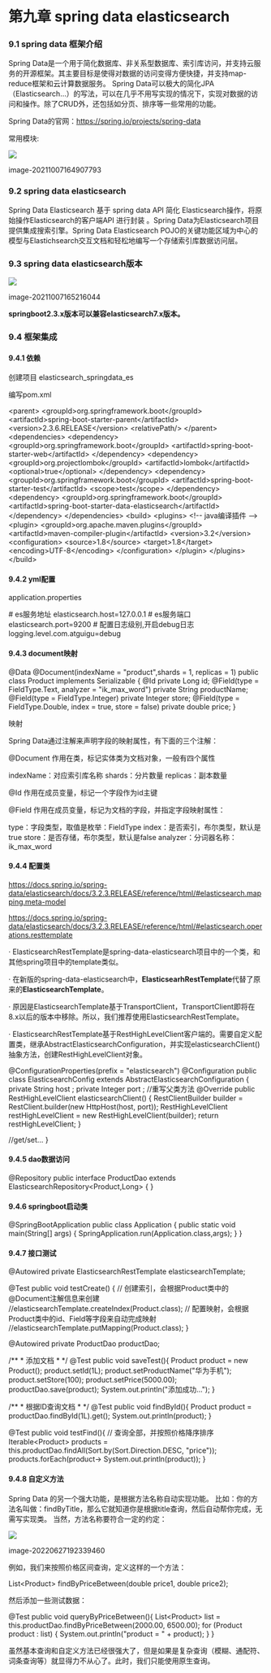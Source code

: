 # 第九章  spring data elasticsearch

### 9.1 spring data 框架介绍

Spring Data是一个用于简化数据库、非关系型数据库、索引库访问，并支持云服务的开源框架。其主要目标是使得对数据的访问变得方便快捷，并支持map-reduce框架和云计算数据服务。 Spring Data可以极大的简化JPA（Elasticsearch…）的写法，可以在几乎不用写实现的情况下，实现对数据的访问和操作。除了CRUD外，还包括如分页、排序等一些常用的功能。

Spring Data的官网：<https://spring.io/projects/spring-data>

常用模块:

![](image/image_xe7WN-y8t6.png)

image-20211007164907793

### 9.2 spring data elasticsearch

Spring Data Elasticsearch 基于 spring data API 简化 Elasticsearch操作，将原始操作Elasticsearch的客户端API 进行封装 。Spring Data为Elasticsearch项目提供集成搜索引擎。Spring Data Elasticsearch POJO的关键功能区域为中心的模型与Elastichsearch交互文档和轻松地编写一个存储索引库数据访问层。

### 9.3 spring data elasticsearch版本

![](image/image_1_SygHeWih74.png)

image-20211007165216044

**springboot2.3.x版本可以兼容elasticsearch7.x版本。**

### 9.4 框架集成

#### 9.4.1 依赖

创建项目 elasticsearch\_springdata\_es

编写pom.xml

\<parent>
&#x20;   \<groupId>org.springframework.boot\</groupId>
&#x20;   \<artifactId>spring-boot-starter-parent\</artifactId>
&#x20;   \<version>2.3.6.RELEASE\</version>
&#x20;   \<relativePath/>
\</parent>
\<dependencies>
&#x20;   \<dependency>
&#x20;       \<groupId>org.springframework.boot\</groupId>
&#x20;       \<artifactId>spring-boot-starter-web\</artifactId>
&#x20;   \</dependency>
&#x20;   \<dependency>
&#x20;       \<groupId>org.projectlombok\</groupId>
&#x20;       \<artifactId>lombok\</artifactId>
&#x20;       \<optional>true\</optional>
&#x20;   \</dependency>
&#x20;   \<dependency>
&#x20;       \<groupId>org.springframework.boot\</groupId>
&#x20;       \<artifactId>spring-boot-starter-test\</artifactId>
&#x20;       \<scope>test\</scope>
&#x20;   \</dependency>
&#x20;   \<dependency>
&#x20;       \<groupId>org.springframework.boot\</groupId>
&#x20;       \<artifactId>spring-boot-starter-data-elasticsearch\</artifactId>
&#x20;   \</dependency>
\</dependencies>
\<build>
&#x20;   \<plugins>
&#x20;       \<!-- java编译插件 -->
&#x20;       \<plugin>
&#x20;           \<groupId>org.apache.maven.plugins\</groupId>
&#x20;           \<artifactId>maven-compiler-plugin\</artifactId>
&#x20;           \<version>3.2\</version>
&#x20;           \<configuration>
&#x20;              \<source>1.8\</source>
&#x20;              \<target>1.8\</target>
&#x20;              \<encoding>UTF-8\</encoding>
&#x20;           \</configuration>
&#x20;       \</plugin>
&#x20;   \</plugins>
\</build>

#### 9.4.2 yml配置

application.properties

\# es服务地址
elasticsearch.host=127.0.0.1
\# es服务端口
elasticsearch.port=9200
\# 配置日志级别,开启debug日志
logging.level.com.atguigu=debug

#### 9.4.3 document映射

@Data
@Document(indexName = "product",shards = 1, replicas = 1)
public class Product implements Serializable {
&#x20;   @Id
&#x20;   private Long id;
&#x20;   @Field(type = FieldType.Text, analyzer = "ik\_max\_word")
&#x20;   private String productName;
&#x20;   @Field(type = FieldType.Integer)
&#x20;   private Integer store;
&#x20;   @Field(type = FieldType.Double, index = true, store = false)
&#x20;   private double price;
}

映射

Spring Data通过注解来声明字段的映射属性，有下面的三个注解：

@Document 作用在类，标记实体类为文档对象，一般有四个属性

indexName：对应索引库名称 shards：分片数量 replicas：副本数量

@Id 作用在成员变量，标记一个字段作为id主键

@Field 作用在成员变量，标记为文档的字段，并指定字段映射属性：

type：字段类型，取值是枚举：FieldType index：是否索引，布尔类型，默认是true store：是否存储，布尔类型，默认是false analyzer：分词器名称：ik\_max\_word

#### 9.4.4 配置类

<https://docs.spring.io/spring-data/elasticsearch/docs/3.2.3.RELEASE/reference/html/#elasticsearch.mapping.meta-model>

<https://docs.spring.io/spring-data/elasticsearch/docs/3.2.3.RELEASE/reference/html/#elasticsearch.operations.resttemplate>

· ElasticsearchRestTemplate是spring-data-elasticsearch项目中的一个类，和其他spring项目中的template类似。

· 在新版的spring-data-elasticsearch中，**ElasticsearhRestTemplate**代替了原来的**ElasticsearchTemplate**。

· 原因是ElasticsearchTemplate基于TransportClient，TransportClient即将在8.x以后的版本中移除。所以，我们推荐使用ElasticsearchRestTemplate。

· ElasticsearchRestTemplate基于RestHighLevelClient客户端的。需要自定义配置类，继承AbstractElasticsearchConfiguration，并实现elasticsearchClient()抽象方法，创建RestHighLevelClient对象。

@ConfigurationProperties(prefix = "elasticsearch")
@Configuration
public class ElasticsearchConfig extends AbstractElasticsearchConfiguration {
&#x20;   private String host ;
&#x20;   private Integer port ;
&#x20;
&#x20;   //重写父类方法
&#x20;   @Override
&#x20;   public RestHighLevelClient elasticsearchClient() {
&#x20;       RestClientBuilder builder = RestClient.builder(new HttpHost(host, port));
&#x20;       RestHighLevelClient restHighLevelClient = new RestHighLevelClient(builder);
&#x20;       return restHighLevelClient;&#x20;
&#x20;   }

&#x20;   //get/set…
}

#### 9.4.5 dao数据访问

@Repository
public interface ProductDao extends ElasticsearchRepository\<Product,Long> {
}

#### 9.4.6 springboot启动类

@SpringBootApplication
public class Application {
&#x20;   public static void main(String\[] args) {
&#x20;       SpringApplication.run(Application.class,args);
&#x20;   }
}

#### 9.4.7 接口测试

&#x20;   @Autowired
&#x20;   private ElasticsearchRestTemplate elasticsearchTemplate;

&#x20;   @Test
&#x20;   public void testCreate() {
&#x20;       // 创建索引，会根据Product类中的@Document注解信息来创建
&#x20;       //elasticsearchTemplate.createIndex(Product.class);
&#x20;       // 配置映射，会根据Product类中的id、Field等字段来自动完成映射
&#x20;       //elasticsearchTemplate.putMapping(Product.class);
&#x20;   }

&#x20;   @Autowired
&#x20;   private ProductDao productDao;

&#x20;   /\*\*
&#x20;    \* 添加文档
&#x20;    \* \*/
&#x20;   @Test
&#x20;   public void saveTest(){
&#x20;       Product product = new Product();
&#x20;       product.setId(1L);
&#x20;       product.setProductName("华为手机");
&#x20;       product.setStore(100);
&#x20;       product.setPrice(5000.00);
&#x20;       productDao.save(product);
&#x20;       System.out.println("添加成功...");
&#x20;   }

&#x20;   /\*\*
&#x20;    \* 根据ID查询文档
&#x20;    \* \*/
&#x20;   @Test
&#x20;   public void findById(){
&#x20;       Product product = productDao.findById(1L).get();
&#x20;       System.out.println(product);
&#x20;   }

&#x20;   @Test
&#x20;   public void testFind(){
&#x20;       // 查询全部，并按照价格降序排序
&#x20;       Iterable\<Product> products = this.productDao.findAll(Sort.by(Sort.Direction.DESC, "price"));
&#x20;       products.forEach(product-> System.out.println(product));
&#x20;   }

#### 9.4.8 自定义方法

Spring Data 的另一个强大功能，是根据方法名称自动实现功能。 比如：你的方法名叫做：findByTitle，那么它就知道你是根据title查询，然后自动帮你完成，无需写实现类。 当然，方法名称要符合一定的约定：

![](image/image_2_UglXCMWaHx.png)

image-20220627192339460

例如，我们来按照价格区间查询，定义这样的一个方法：

List\<Product> findByPriceBetween(double price1, double price2);

然后添加一些测试数据：

@Test
public void queryByPriceBetween(){
&#x20;  List\<Product> list = this.productDao.findByPriceBetween(2000.00, 6500.00);
&#x20;  for (Product product : list) {
&#x20;      System.out.println("product = " + product);
&#x20;  }
}

虽然基本查询和自定义方法已经很强大了，但是如果是复杂查询（模糊、通配符、词条查询等）就显得力不从心了。此时，我们只能使用原生查询。

